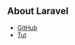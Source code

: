 ## About Laravel
- [GitHub](https://github.com/anil-sidhu/laravel-sanctum)
- [Tut](https://www.youtube.com/watch?v=P2dfXpUHy6U&ab_channel=CodeStepByStep)



